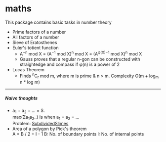 # maths
This package contains basic tasks in number theory
* Prime factors of a number
* All factors of a number
* Sieve of Eratosthenes
* Euler's totient function
    *  A<sup>−n</sup> mod X = (A<sup>−1</sup> mod X)<sup>n</sup> mod X = (A<sup>φ(X)−1</sup> mod X)<sup>n</sup> mod X
    *  Gauss proves that a regular n-gon can be constructed with straightedge and compass if φ(n) is a power of 2
* Lucas Theorem
   * Finds <sup>n</sup>C<sub>r</sub> mod m, where m is prime & n > m. Complexity O(m + log<sub>m</sub> n * log m)

---
##### Naive thoughts
* a<sub>1</sub> + a<sub>2</sub> + ... = S. 
  <br/>max(Σa<sub>1</sub>a<sub>2</sub>..) is when a<sub>1</sub> = a<sub>2</sub> = ...
  <br/> Problem: [SubdividedSlimes](https://community.topcoder.com/stat?c=problem_statement&pm=14059)
* Area of a polygon by Pick's theorem <br>
   A = B / 2 + I - 1
   B: No. of boundary points
   I: No. of internal points
